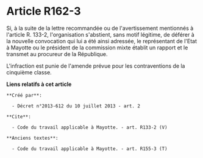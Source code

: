 # Article R162-3

Si, à la suite de la lettre recommandée ou de l'avertissement mentionnés à l'article R. 133-2, l'organisation s'abstient,
sans motif légitime, de déférer à la nouvelle convocation qui lui a été ainsi adressée, le représentant de l'Etat à Mayotte
ou le président de la commission mixte établit un rapport et le transmet au procureur de la République. 

L'infraction est punie de l'amende prévue pour les contraventions de la cinquième classe.

**Liens relatifs à cet article**

	**Créé par**:

	  - Décret n°2013-612 du 10 juillet 2013 - art. 2

	**Cite**:

	  - Code du travail applicable à Mayotte. - art. R133-2 (V)

	**Anciens textes**:

	  - Code du travail applicable à Mayotte. - art. R155-3 (T)
